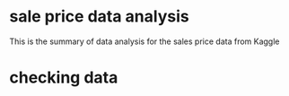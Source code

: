 # sale price data analysis
This is the summary of data analysis for the sales price data from Kaggle
# checking data

